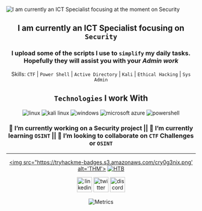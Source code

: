 
![I am currently an ICT Specialist focusing at the moment on Security ](https://user-images.githubusercontent.com/6078108/132122845-525108e2-0ecf-4591-9daa-2d829d0a5df5.png)
<div align="center"> 

 ## I am currently an ICT Specialist focusing on `Security`


### I upload some of the scripts I use to `simplify` my daily tasks. Hopefully they will assist you with your *Admin work*

Skills: `CTF` | `Power Shell` | `Active Directory` | `Kali` | `Ethical Hacking` | `Sys Admin`
 
## `Technologies` I work With


![linux](https://img.shields.io/badge/Linux-FCC624?style=for-the-badge&logo=linux&logoColor=black)
![kali linux](https://img.shields.io/badge/Kali_Linux-557C94?style=for-the-badge&logo=kali-linux&logoColor=white)
![windows](https://img.shields.io/badge/Windows-0078D6?style=for-the-badge&logo=windows&logoColor=white)
![microsoft azure](https://img.shields.io/badge/microsoft%20azure-0089D6?style=for-the-badge&logo=microsoft-azure&logoColor=white)
![powershell](https://img.shields.io/badge/PowerShell-5391FE?style=for-the-badge&logo=PowerShell&logoColor=white)
 



 ### 🔭 I’m currently working on a Security project || 🌱 I’m currently learning `OSINT` || 👯 I’m looking to collaborate on `CTF` Challenges or `OSINT`
------------------------------------------------------------------------------

[<img src="https://tryhackme-badges.s3.amazonaws.com/cry0g3nix.png' alt='THM'>](https://tryhackme.com/p/cry0g3nix)
[<img src='https://user-images.githubusercontent.com/6078108/132130720-e15a923c-80f4-4b3c-addf-f6b73c3c5474.png' alt='HTB'>](https://app.hackthebox.eu/profile/62390)


[<img src='https://cdn.jsdelivr.net/npm/simple-icons@3.0.1/icons/linkedin.svg' alt="linkedin" height='40'>](https://linkedin.com/arimoyal)
[<img src='https://cdn.jsdelivr.net/npm/simple-icons@3.0.1/icons/twitter.svg' alt='twitter' height='40'>](https://twitter.com/arimoyal)
[<img src='https://cdn.jsdelivr.net/npm/simple-icons@3.0.1/icons/discord.svg' alt='discord' height='40'>](https://discord.com/crashzero)

![Metrics](https://metrics.lecoq.io/arimoyal?template=terminal&base.header=0&base.repositories=0&base.metadata=0&tweets=1&languages=1&languages.limit=8&languages.sections=most-used&languages.colors=github&languages.threshold=0%25&languages.indepth=false&languages.categories=markup%2C%20programming&languages.recent.categories=markup%2C%20programming&languages.recent.load=300&languages.recent.days=14&tweets.attachments=true&tweets.limit=2&tweets.user=arimoyal&config.timezone=Africa%2FJohannesburg)</div>









